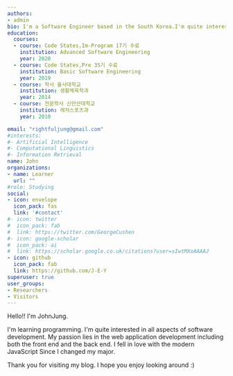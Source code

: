 ```yaml
---
authors:
- admin
bio: I'm a Software Engineer based in the South Korea.I'm quite interested in all aspects of software development.
education:
  courses:
  - course: Code States,Im-Program 17기 수료 
    institution: Advanced Software Engineering
    year: 2020
  - course: Code States,Pre 35기 수료
    institution: Basic Software Engineering
    year: 2019
  - course: 학사 울사대학교 
    institution: 생활체육학과
    year: 2014
  - course: 전문학사 신안산대학교 
    institution: 레저스포츠과
    year: 2010

email: "rightfuljung@gmail.com"
#interests:
#- Artificial Intelligence
#- Computational Linguistics
#- Information Retrieval
name: John
organizations:
- name: Learner
  url: ""
#role: Studying
social:
- icon: envelope
  icon_pack: fas
  link: '#contact'
#- icon: twitter
#  icon_pack: fab
#  link: https://twitter.com/GeorgeCushen
#- icon: google-scholar
#  icon_pack: ai
#  link: https://scholar.google.co.uk/citations?user=sIwtMXoAAAAJ
- icon: github
  icon_pack: fab
  link: https://github.com/J-E-Y
superuser: true
user_groups:
- Researchers
- Visitors
---
```


Hello!! I'm JohnJung. 

I'm learning programming. I'm quite interested in all aspects of software development. My passion lies in the web application development including both the front end and the back end. I fell in love with the modern JavaScript Since I changed my major. 

Thank you for visiting my blog. I hope you enjoy looking around :)